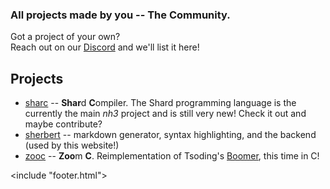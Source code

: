 <link href="style/style.css" rel="stylesheet"/>
<include "header.html">

### All projects made by you -- The Community.  

Got a project of your own?  
Reach out on our [Discord](https://discord.gg/f5FVgr7gxX) and we'll list it here!

## Projects
* [sharc](/projects/shard) -- **Shar**d **C**ompiler. The Shard programming language is the
currently the main _nh3_ project and is still very new! Check it out and maybe contribute?
* [sherbert](https://github.com/shard-org/sherbert) -- markdown generator, syntax highlighting, and the backend (used by this website!)
* [zooc](https://github.com/nick-bors/zooc) -- **Zoo**m **C**. Reimplementation of Tsoding's [Boomer](https://github.com/tsoding/boomer), this time in C!


<include "footer.html">
